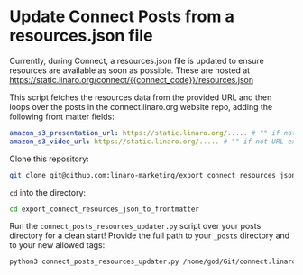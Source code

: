 # Update Connect Posts from a resources.json file

Currently, during Connect, a resources.json file is updated to ensure resources are available as soon as possible. These are hosted at https://static.linaro.org/connect/{{connect_code}}/resources.json

This script fetches the resources data from the provided URL and then loops over the posts in the connect.linaro.org website repo, adding the following front matter fields:

```yaml
amazon_s3_presentation_url: https://static.linaro.org/..... # "" if not URL exists in resources.json
amazon_s3_video_url: https://static.linaro.org/..... # "" if not URL exists in resources.json
```

Clone this repository:

```bash
git clone git@github.com:linaro-marketing/export_connect_resources_json_to_frontmatter.git
```

`cd` into the directory:

```bash
cd export_connect_resources_json_to_frontmatter
```

Run the `connect_posts_resources_updater.py` script over your posts directory for a clean start! Provide the full path to your `_posts` directory and to your new allowed tags:

```bash
python3 connect_posts_resources_updater.py /home/god/Git/connect.linaro.org/_posts/lvc20/ https://static.linaro.org/connect/lvc20/resources.json
```
